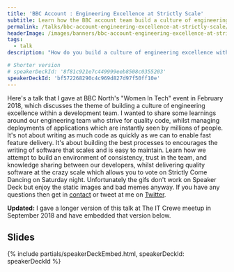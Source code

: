 ```yaml
---
title: 'BBC Account : Engineering Excellence at Strictly Scale'
subtitle: Learn how the BBC account team build a culture of engineering excellence
permalink: /talks/bbc-account-engineering-excellence-at-strictly-scale/
headerImage: /images/banners/bbc-account-engineering-excellence-at-strictly-scale.jpg
tags:
  - talk
description: "How do you build a culture of engineering excellence within a development team? How do you ensure code quality for applications that get used by millions of people as soon as they're deployed to your production environment? Learn more in this talk."

# Shorter version
# speakerDeckId: '8f81c921e7c449999eeb8508c0355203'
speakerDeckId: 'bf572268290c4c969d827d97f50ff10e'
---
```


Here's a talk that I gave at BBC North's "Women In Tech" event in February 2018, which discusses the theme of building a culture of engineering excellence within a development team. I wanted to share some learnings around our engineering team who strive for quality code, whilst managing deployments of applications which are instantly seen by millions of people. It's not about writing as much code as quickly as we can to enable fast feature delivery. It's about building the best processes to encourages the writing of software that scales and is easy to maintain. Learn how we attempt to build an environment of consistency, trust in the team, and knowledge sharing between our developers, whilst delivering quality software at the crazy scale which allows you to vote on Strictly Come Dancing on Saturday night. Unfortunately the gifs don't work on Speaker Deck but enjoy the static images and bad memes anyway. If you have any questions then get in [contact](/contact/) or tweet at me on [Twitter]({{socialMedia.twitter.url}}).

**Updated:** I gave a longer version of this talk at The IT Crewe meetup in September 2018 and have embedded that version below.

## Slides

{% include partials/speakerDeckEmbed.html, speakerDeckId: speakerDeckId %}
